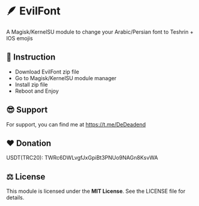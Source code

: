 # 🪶 EvilFont

A Magisk/KernelSU module to change your Arabic/Persian font to Teshrin + IOS emojis 

## 📜 Instruction

- Download EvilFont zip file
- Go to Magisk/KernelSU module manager
- Install zip file
- Reboot and Enjoy

## 😎 Support

For support, you can find me at https://t.me/DeDeadend

## ❤️ Donation

USDT(TRC20): TWRc6DWLvgfJxGpiBt3PNUo9NAGn8KsvWA

## ⚖️ License
This module is licensed under the **MIT License**. See the LICENSE file for details.
